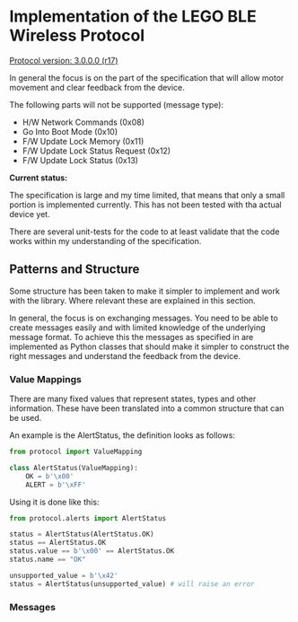 # Implementation of the LEGO BLE Wireless Protocol

[Protocol version: 3.0.0.0 (r17)](https://lego.github.io/lego-ble-wireless-protocol-docs/index.html)

In general the focus is on the part of the specification that will allow motor movement and clear feedback from the device.

The following parts will not be supported (message type):

* H/W Network Commands (0x08)
* Go Into Boot Mode (0x10)
* F/W Update Lock Memory (0x11)
* F/W Update Lock Status Request (0x12)
* F/W Update Lock Status (0x13)

**Current status:**

The specification is large and my time limited, that means that only a small portion is implemented currently. This has not been tested with tha actual device yet.

There are several unit-tests for the code to at least validate that the code works within my understanding of the specification.

## Patterns and Structure

Some structure has been taken to make it simpler to implement and work with the library. Where relevant these are explained in this section.

In general, the focus is on exchanging messages. You need to be able to create messages easily and with limited knowledge of the underlying message format. To achieve this the messages as specified in are implemented as Python classes that should make it simpler to construct the right messages and understand the feedback from the device.

### Value Mappings

There are many fixed values that represent states, types and other information. These have been translated into a common structure that can be used.

An example is the AlertStatus, the definition looks as follows:

```python
from protocol import ValueMapping

class AlertStatus(ValueMapping):
    OK = b'\x00'
    ALERT = b'\xFF'
```

Using it is done like this:

```python
from protocol.alerts import AlertStatus

status = AlertStatus(AlertStatus.OK)
status == AlertStatus.OK
status.value == b'\x00' == AlertStatus.OK
status.name == "OK"

unsupported_value = b'\x42'
status = AlertStatus(unsupported_value) # will raise an error
```

### Messages

